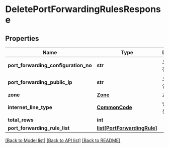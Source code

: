 # DeletePortForwardingRulesResponse

## Properties
Name | Type | Description | Notes
------------ | ------------- | ------------- | -------------
**port_forwarding_configuration_no** | **str** | 포트포워딩설정번호 | [optional] 
**port_forwarding_public_ip** | **str** | 포트포워딩공인IP | [optional] 
**zone** | [**Zone**](Zone.md) | ZONE | [optional] 
**internet_line_type** | [**CommonCode**](CommonCode.md) | 인터넷회선구분 | [optional] 
**total_rows** | **int** |  | [optional] 
**port_forwarding_rule_list** | [**list[PortForwardingRule]**](PortForwardingRule.md) |  | [optional] 

[[Back to Model list]](../README.md#documentation-for-models) [[Back to API list]](../README.md#documentation-for-api-endpoints) [[Back to README]](../README.md)


